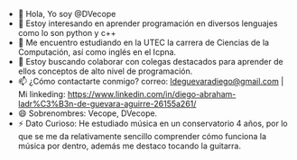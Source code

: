 - 👋 Hola, Yo soy @DVecope
- 👀 Estoy interesando en aprender programación en diversos lenguajes como lo son python y c++
- 🌱 Me encuentro estudiando en la UTEC la carrera de Ciencias de la Computación, así como inglés en el Icpna.
- 💞️ Estoy buscando colaborar con colegas destacados para aprender de ellos conceptos de alto nivel de programación.
- 📫 ¿Cómo contactarte conmigo? correo: ldeguevaradiego@gmail.com | Mi linkeding: https://www.linkedin.com/in/diego-abraham-ladr%C3%B3n-de-guevara-aguirre-26155a261/
- 😄 Sobrenombres: Vecope, DVecope.
- ⚡ Dato Curioso: He estudiado música en un conservatorio 4 años, por lo que se me da relativamente sencillo comprender cómo funciona la música por dentro, además me destaco tocando la guitarra. 
